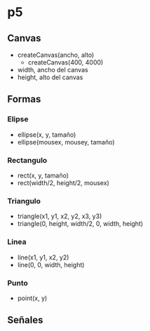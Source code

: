 # p5


## Canvas
- createCanvas(ancho, alto)
    - createCanvas(400, 4000)
- width, ancho del canvas
- height, alto del canvas

## Formas
### Elipse
- ellipse(x, y, tamaño)
- ellipse(mousex, mousey, tamaño)
### Rectangulo
- rect(x, y, tamaño)
- rect(width/2, height/2, mousex)
### Triangulo
- triangle(x1, y1, x2, y2, x3, y3)
- triangle(0, height, width/2, 0, width, height)
### Linea
- line(x1, y1, x2, y2)
- line(0, 0, width, height)
### Punto
- point(x, y)

## Señales